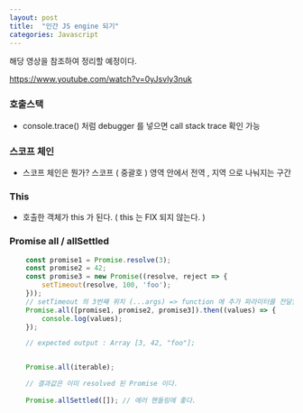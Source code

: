 ```yaml
---
layout: post
title:  "인간 JS engine 되기"
categories: Javascript
---
```

해당 영상을 참조하여 정리할 예정이다.

https://www.youtube.com/watch?v=0yJsvly3nuk

### 호출스택
- console.trace() 처럼 debugger 를 넣으면 call stack trace 확인 가능
### 스코프 체인
- 스코프 체인은 뭔가?
스코프 ( 중괄호 ) 영역 안에서 전역 , 지역 으로 나눠지는 구간
### This
- 호출한 객체가 this 가 된다. ( this 는 FIX 되지 않는다. )

### Promise all / allSettled

```javascript
    const promise1 = Promise.resolve(3);
    const promise2 = 42;
    const promise3 = new Promise((resolve, reject => {
        setTimeout(resolve, 100, 'foo');
    }));
    // setTimeout 의 3번째 위치 (...args) => function 에 추가 파라미터를 전달할 때 사용된다.
    Promise.all([promise1, promise2, promise3]).then((values) => {
        console.log(values);
    });

    // expected output : Array [3, 42, "foo"];


    Promise.all(iterable);

    // 결과값은 이미 resolved 된 Promise 이다.
    
    Promise.allSettled([]); // 에러 핸들링에 좋다.

```